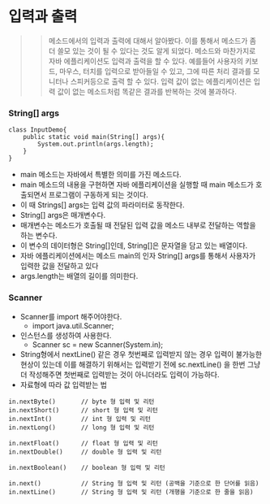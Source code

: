 # 입력과 출력
>> 메소드에서의 입력과 출력에 대해서 알아봤다. 이를 통해서 메소드가 좀 더 쓸모 있는 것이 될 수 있다는 것도 알게 되었다. 
>> 메소드와 마찬가지로 자바 에플리케이션도 입력과 출력을 할 수 있다. 예를들어 사용자의 키보드, 마우스, 터치를 입력으로 받아들일 수 있고, 그에 따른 처리 결과를 모니터나 스피커등으로 출력 할 수 있다. 입력 값이 없는 에플리케이션은 입력 값이 없는 메소드처럼 똑같은 결과를 반복하는 것에 불과하다. 

### String[] args
```
class InputDemo{
    public static void main(String[] args){
        System.out.println(args.length);
    }
}
```
- main 메소드는 자바에서 특별한 의미를 가진 메소드다. 
- main 메소드의 내용을 구현하면 자바 에플리케이션을 실행할 때 main 메소드가 호출되면서 프로그램이 구동하게 되는 것이다.
- 이 때 Strings[] args는 입력 값의 파라미터로 동작한다.
- String[] args은 매개변수다. 
- 매개변수는 메소드가 호출될 때 전달된 입력 값을 메소드 내부로 전달하는 역할을 하는 변수다. 
- 이 변수의 데이터형은 String[]인데, String[]은 문자열을 담고 있는 배열이다. 
- 자바 에플리케이션에서는 메소드 main의 인자 String[] args를 통해서 사용자가 입력한 값을 전달하고 있다
- args.length는 배열의 길이를 의미한다.

### Scanner
- Scanner를 import 해주어야한다.
  - import java.util.Scanner;
- 인스턴스를 생성하여 사용한다.
  - Scanner sc = new Scanner(System.in);
- String형에서 nextLine() 같은 경우 첫번째로 입력받지 않는 경우 입력이 불가능한 현상이 있는데 이를 해결하기 위해서는 입력받기 전에 sc.nextLine() 을 한번 그냥 더 작성해주면 첫번째로 입력받는 것이 아니더라도 입력이 가능하다.
- 자료형에 따라 값 입력받는 법
```
in.nextByte()		// byte 형 입력 및 리턴
in.nextShort()		// short 형 입력 및 리턴
in.nextInt()		// int 형 입력 및 리턴
in.nextLong()		// long 형 입력 및 리턴
 
in.nextFloat()		// float 형 입력 및 리턴
in.nextDouble()		// double 형 입력 및 리턴
 
in.nextBoolean()	// boolean 형 입력 및 리턴
 
in.next()			// String 형 입력 및 리턴	(공백을 기준으로 한 단어를 읽음)
in.nextLine()		// String 형 입력 및 리턴 (개행을 기준으로 한 줄을 읽음)
```
  
